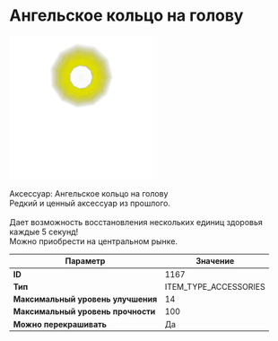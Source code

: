 # Ангельское кольцо на голову

![Item Image](../img/1167.webp?raw=true)

Аксессуар: Ангельское кольцо на голову<br>Редкий и ценный аксессуар из прошлого.<br><br>Дает возможность восстановления нескольких единиц здоровья каждые 5 секунд!<br>Можно приобрести на центральном рынке.


| Параметр | Значение |
|----------|----------|
| **ID** | 1167 |
| **Тип** | ITEM_TYPE_ACCESSORIES |
| **Максимальный уровень улучшения** | 14 |
| **Максимальный уровень прочности** | 100 |
| **Можно перекрашивать** | Да |

